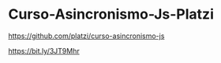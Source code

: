 # Curso-Asincronismo-Js-Platzi

https://github.com/platzi/curso-asincronismo-js

https://bit.ly/3JT9Mhr
